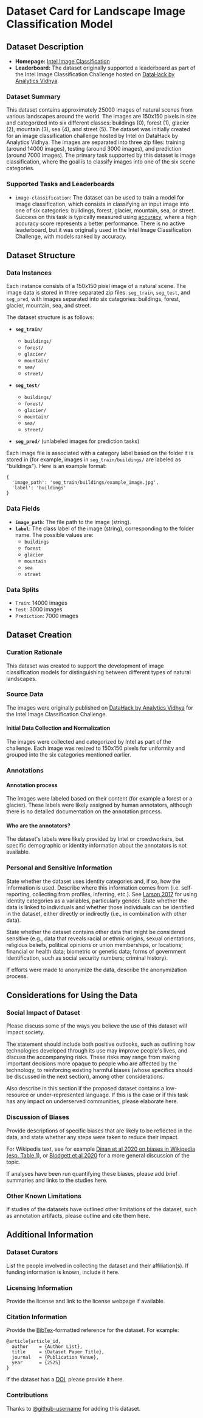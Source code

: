 # Dataset Card for Landscape Image Classification Model

## Dataset Description

- **Homepage:** [Intel Image Classification](https://www.kaggle.com/datasets/puneet6060/intel-image-classification/data)
- **Leaderboard:** The dataset originally supported a leaderboard as part of the Intel Image Classification Challenge hosted on [DataHack by Analytics Vidhya](https://datahack.analyticsvidhya.com/).


### Dataset Summary

This dataset contains approximately 25000 images of natural scenes from various landscapes around the world. The images are 150x150 pixels in size and categorized into six different classes: buildings (0), forest (1), glacier (2), mountain (3), sea (4), and street (5). The dataset was initially created for an image classification challenge hosted by Intel on DataHack by Analytics Vidhya. The images are separated into three zip files: training (around 14000 images), testing (around 3000 images), and prediction (around 7000 images). The primary task supported by this dataset is image classification, where the goal is to classify images into one of the six scene categories.

### Supported Tasks and Leaderboards

- `image-classification`: The dataset can be used to train a model for image classification, which consists in classifying an input image into one of six categories: buildings, forest, glacier, mountain, sea, or street. Success on this task is typically measured using [accuracy](https://huggingface.co/spaces/evaluate-metric/accuracy), where a high accuracy score represents a better performance.
There is no active leaderboard, but it was originally used in the Intel Image Classification Challenge, with models ranked by accuracy.

## Dataset Structure

### Data Instances

Each instance consists of a 150x150 pixel image of a natural scene. The image data is stored in three separated zip files: `seg_train`, `seg_test`, and `seg_pred`, with images separated into six categories: buildings, forest, glacier, mountain, sea, and street. 

The dataset structure is as follows:

- **`seg_train/`**  
  - `buildings/`  
  - `forest/`  
  - `glacier/`  
  - `mountain/`  
  - `sea/`  
  - `street/`  

- **`seg_test/`**  
  - `buildings/`  
  - `forest/`  
  - `glacier/`  
  - `mountain/`  
  - `sea/`  
  - `street/`  

- **`seg_pred/`** (unlabeled images for prediction tasks)

Each image file is associated with a category label based on the folder it is stored in (for example, images in `seg_train/buildings/` are labeled as "buildings"). Here is an example format:

```
{
  'image_path': 'seg_train/buildings/example_image.jpg',
  'label': 'buildings'
}
```

### Data Fields

- **`image_path`**: The file path to the image (string).
- **`label`**: The class label of the image (string), corresponding to the folder name. The possible values are:
  - `buildings`
  - `forest`
  - `glacier`
  - `mountain`
  - `sea`
  - `street`


### Data Splits

- `Train`: 14000 images
- `Test`: 3000 images
- `Prediction`: 7000 images


## Dataset Creation

### Curation Rationale

This dataset was created to support the development of image classification models for distinguishing between different types of natural landscapes.

### Source Data

The images were originally published on [DataHack by Analytics Vidhya](https://datahack.analyticsvidhya.com/) for the Intel Image Classification Challenge.

#### Initial Data Collection and Normalization

The images were collected and categorized by Intel as part of the challenge. Each image was resized to 150x150 pixels for uniformity and grouped into the six categories mentioned earlier. 

### Annotations

#### Annotation process

The images were labeled based on their content (for example a forest or a glacier). These labels were likely assigned by human annotators, although there is no detailed documentation on the annotation process.

#### Who are the annotators?

The dataset's labels were likely provided by Intel or crowdworkers, but specific demographic or identity information about the annotators is not available.

### Personal and Sensitive Information

State whether the dataset uses identity categories and, if so, how the information is used. Describe where this information comes from (i.e. self-reporting, collecting from profiles, inferring, etc.). See [Larson 2017](https://www.aclweb.org/anthology/W17-1601.pdf) for using identity categories as a variables, particularly gender. State whether the data is linked to individuals and whether those individuals can be identified in the dataset, either directly or indirectly (i.e., in combination with other data).

State whether the dataset contains other data that might be considered sensitive (e.g., data that reveals racial or ethnic origins, sexual orientations, religious beliefs, political opinions or union memberships, or locations; financial or health data; biometric or genetic data; forms of government identification, such as social security numbers; criminal history).  

If efforts were made to anonymize the data, describe the anonymization process.

## Considerations for Using the Data

### Social Impact of Dataset

Please discuss some of the ways you believe the use of this dataset will impact society.

The statement should include both positive outlooks, such as outlining how technologies developed through its use may improve people's lives, and discuss the accompanying risks. These risks may range from making important decisions more opaque to people who are affected by the technology, to reinforcing existing harmful biases (whose specifics should be discussed in the next section), among other considerations.

Also describe in this section if the proposed dataset contains a low-resource or under-represented language. If this is the case or if this task has any impact on underserved communities, please elaborate here.

### Discussion of Biases

Provide descriptions of specific biases that are likely to be reflected in the data, and state whether any steps were taken to reduce their impact.

For Wikipedia text, see for example [Dinan et al 2020 on biases in Wikipedia (esp. Table 1)](https://arxiv.org/abs/2005.00614), or [Blodgett et al 2020](https://www.aclweb.org/anthology/2020.acl-main.485/) for a more general discussion of the topic.

If analyses have been run quantifying these biases, please add brief summaries and links to the studies here.

### Other Known Limitations

If studies of the datasets have outlined other limitations of the dataset, such as annotation artifacts, please outline and cite them here.

## Additional Information

### Dataset Curators

List the people involved in collecting the dataset and their affiliation(s). If funding information is known, include it here.

### Licensing Information

Provide the license and link to the license webpage if available.

### Citation Information

Provide the [BibTex](http://www.bibtex.org/)-formatted reference for the dataset. For example:
```
@article{article_id,
  author    = {Author List},
  title     = {Dataset Paper Title},
  journal   = {Publication Venue},
  year      = {2525}
}
```

If the dataset has a [DOI](https://www.doi.org/), please provide it here.

### Contributions

Thanks to [@github-username](https://github.com/<github-username>) for adding this dataset.
